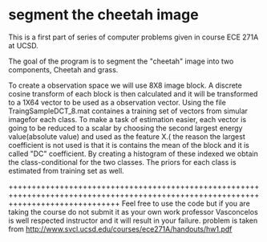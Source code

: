 # segment the cheetah image
This is a first part of series of computer problems given in course ECE 271A at UCSD.

The goal of the program is to segment the "cheetah" image into two components, Cheetah and grass.

To create a observation space we will use 8X8 image block. A discrete cosine transform of each block is then 
calculated and it will be transformed to a 1X64 vector to be used as a observation vector.
Using the file TraingSampleDCT_8.mat containes a training set of vectors from simular imagefor each class.
To make a task of estimation easier, each vector is going to be reduced to a scalar by choosing the second largest energy value(absolute value) and used as the feature X.( the reason the largest coefficient is not used is that it is contains the mean of the block and it 
is called "DC" coefficient. By creating a histogram of these indexed we obtain the class-conditional for the two classes. The priors 
for each class is estimated from training set as well.


++++++++++++++++++++++++++++++++++++++++++++++++++++++++++++++++++++++++++++++++++++++++++++++++++++++++++++++++++++++++++++++++++++
Feel free to use the code but if you are taking the course do not submit it as your own work professor Vasconcelos is well respected
instructor and it will result in your failure.
problem is taken from http://www.svcl.ucsd.edu/courses/ece271A/handouts/hw1.pdf
